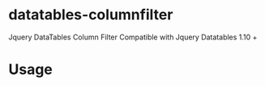 # datatables-columnfilter
Jquery DataTables Column Filter Compatible with Jquery Datatables 1.10 + 

# Usage

```

```
